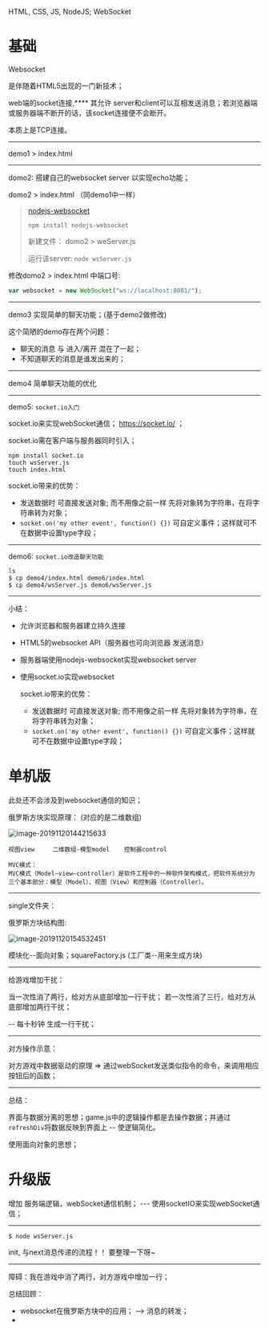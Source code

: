HTML, CSS, JS, NodeJS; WebSocket

# 基础



Websocket

是伴随着HTML5出现的一门新技术；

web端的socket连接,**** 其允许 server和client可以互相发送消息；若浏览器端或服务器端不断开的话，该socket连接便不会断开。

本质上是TCP连接。

-------------

demo1 > index.html



-----------

domo2: 搭建自己的websocket server 以实现echo功能；

domo2 > index.html （同demo1中一样）

> [ nodejs-websocket ]( https://www.npmjs.com/package/nodejs-websocket )
>
> ` npm install nodejs-websocket `
>
> 新建文件： domo2 > weServer.js
>
> 运行该server: `node wsServer.js`

修改domo2 > index.html 中端口号: 

```js
var websocket = new WebSocket("ws://localhost:8001/");
```

-------------------

demo3 实现简单的聊天功能；(基于demo2做修改)



这个简陋的demo存在两个问题：  

- 聊天的消息 与 进入/离开 混在了一起；
- 不知道聊天的消息是谁发出来的；



-----------------

demo4 简单聊天功能的优化



------------------

demo5: `socket.io入门`

socket.io来实现webSocket通信； https://socket.io/ ；

socket.io需在客户端与服务器同时引入；

```
npm install socket.io
touch wsServer.js
touch index.html
```

socket.io带来的优势：

- 发送数据时 可直接发送对象; 而不用像之前一样 先将对象转为字符串，在将字符串转为对象；
- `socket.on('my other event', function() {})` 可自定义事件；这样就可不在数据中设置type字段；

----------------------

demo6:  `socket.io改造聊天功能`

```
ls
$ cp demo4/index.html demo6/index.html
$ cp demo4/wsServer.js demo6/wsServer.js
```

-------------

小结：

- 允许浏览器和服务器建立持久连接 

- HTML5的websocket API（服务器也可向浏览器 发送消息）

- 服务器端使用nodejs-websocket实现websocket server

- 使用socket.io实现websocket

  socket.io带来的优势：

  - 发送数据时 可直接发送对象; 而不用像之前一样 先将对象转为字符串，在将字符串转为对象；
  - `socket.on('my other event', function() {})` 可自定义事件；这样就可不在数据中设置type字段；



# 单机版

此处还不会涉及到websocket通信的知识；

俄罗斯方块实现原理：  (对应的是二维数组)

![image-20191120144215633](D:\Lydia\github\WebSocket\mdImage\image-20191120144215633.png)

```
视图view     二维数组-模型model    控制器control

MVC模式：
MVC模式（Model–view–controller）是软件工程中的一种软件架构模式，把软件系统分为三个基本部分：模型（Model）、视图（View）和控制器（Controller）。
```



---------------

single文件夹：

俄罗斯方块结构图:

![image-20191120154532451](D:\Lydia\github\WebSocket\mdImage\image-20191120154532451.png)

模块化--面向对象；squareFactory.js (工厂类--用来生成方块)

----------------

给游戏增加干扰：

当一次性消了两行，给对方从底部增加一行干扰； 若一次性消了三行，给对方从底部增加两行干扰；

-- 每十秒钟 生成一行干扰；



------------

对方操作示意：

对方游戏中数据驱动的原理 => 通过webSocket发送类似指令的命令，来调用相应按钮后的函数；

----------

总结：

界面与数据分离的思想；game.js中的逻辑操作都是去操作数据；并通过`refreshDiv`将数据反映到界面上 -- 使逻辑简化。

使用面向对象的思想；



# 升级版

增加 服务端逻辑，webSocket通信机制； --- 使用socketIO来实现webSocket通信；

---------------

```
$ node wsServer.js
```

init, 与next消息传递的流程！！ 要整理一下呀~

--------------

障碍：我在游戏中消了两行，对方游戏中增加一行；



总结回顾：

- websocket在俄罗斯方块中的应用； --> 消息的转发；
- 